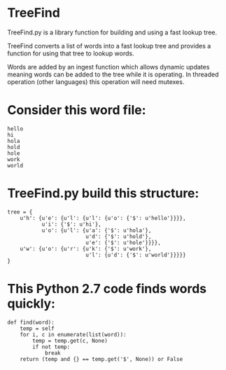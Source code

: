 # TreeFindTreeFind.py is a library function for building and using a fast lookup tree.TreeFind converts a list of words into a fast lookup treeand provides a function for using that tree to lookup words.Words are added by an ingest function which allows dynamic updatesmeaning words can be added to the tree while it is operating.In threaded operation (other languages) this operation will need mutexes.# Consider this word file:```hellohiholaholdholeworkworld```# TreeFind.py build this structure:```tree = {    u'h': {u'e': {u'l': {u'l': {u'o': {'$': u'hello'}}}},           u'i': {'$': u'hi'},           u'o': {u'l': {u'a': {'$': u'hola'},                         u'd': {'$': u'hold'},                         u'e': {'$': u'hole'}}}},    u'w': {u'o': {u'r': {u'k': {'$': u'work'},                         u'l': {u'd': {'$': u'world'}}}}}}```# This Python 2.7 code finds words quickly:```def find(word):    temp = self    for i, c in enumerate(list(word)):        temp = temp.get(c, None)        if not temp:            break    return (temp and {} == temp.get('$', None)) or False```
